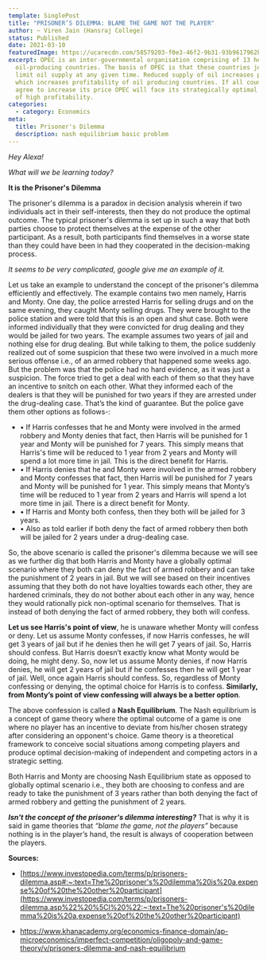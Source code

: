 ```yaml
---
template: SinglePost
title: "PRISONER’S DILEMMA: BLAME THE GAME NOT THE PLAYER"
author: ~ Viren Jain (Hansraj College)
status: Published
date: 2021-03-10
featuredImage: https://ucarecdn.com/58579203-f0e3-46f2-9b31-93b9617962be/-/crop/995x691/0,0/-/preview/
excerpt: OPEC is an inter-governmental organisation comprising of 13 heavily
  oil-producing countries. The basis of OPEC is that these countries jointly
  limit oil supply at any given time. Reduced supply of oil increases prices,
  which increases profitability of oil producing countries. If all countries
  agree to increase its price OPEC will face its strategically optimal outcome
  of high profitability.
categories:
  - category: Economics
meta:
  title: Prisoner's Dilemma
  description: nash equilibrium basic problem
---
```

*Hey Alexa!*

*What will we be learning today?*

**It is the Prisoner's Dilemma**

The prisoner's dilemma is a paradox in decision analysis wherein if two individuals act in their self-interests, then they do not produce the optimal outcome. The typical prisoner's dilemma is set up in such a way that both parties choose to protect themselves at the expense of the other participant. As a result, both participants find themselves in a worse state than they could have been in had they cooperated in the decision-making process.

*It seems to be very complicated, google give me an example of it.*

Let us take an example to understand the concept of the prisoner's dilemma efficiently and effectively. The example contains two men namely, Harris and Monty. One day, the police arrested Harris for selling drugs and on the same evening, they caught Monty selling drugs. They were brought to the police station and were told that this is an open and shut case. Both were informed individually that they were convicted for drug dealing and they would be jailed for two years. The example assumes two years of jail and nothing else for drug dealing. But while talking to them, the police suddenly realized out of some suspicion that these two were involved in a much more serious offense i.e., of an armed robbery that happened some weeks ago. But the problem was that the police had no hard evidence, as it was just a suspicion. The force tried to get a deal with each of them so that they have an incentive to snitch on each other. What they informed each of the dealers is that they will be punished for two years if they are arrested under the drug-dealing case. That’s the kind of guarantee. But the police gave them other options as follows-:

* • If Harris confesses that he and Monty were involved in the armed robbery and Monty denies that fact, then Harris will be punished for 1 year and Monty will be punished for 7 years. This simply means that Harris's time will be reduced to 1 year from 2 years and Monty will spend a lot more time in jail. This is the direct benefit for Harris.
* • If Harris denies that he and Monty were involved in the armed robbery and Monty confesses that fact, then Harris will be punished for 7 years and Monty will be punished for 1 year. This simply means that Monty’s time will be reduced to 1 year from 2 years and Harris will spend a lot more time in jail. There is a direct benefit for Monty.
* • If Harris and Monty both confess, then they both will be jailed for 3 years.
* • Also as told earlier if both deny the fact of armed robbery then both will be jailed for 2 years under a drug-dealing case.



So, the above scenario is called the prisoner's dilemma because we will see as we further dig that both Harris and Monty have a globally optimal scenario where they both can deny the fact of armed robbery and can take the punishment of 2 years in jail. But we will see based on their incentives assuming that they both do not have loyalties towards each other, they are hardened criminals, they do not bother about each other in any way, hence they would rationally pick non-optimal scenario for themselves. That is instead of both denying the fact of armed robbery, they both will confess.

**Let us see Harris's point of view**, he is unaware whether Monty will confess or deny. Let us assume Monty confesses, if now Harris confesses, he will get 3 years of jail but if he denies then he will get 7 years of jail. So, Harris should confess. But Harris doesn’t exactly know what Monty would be doing, he might deny. So, now let us assume Monty denies, if now Harris denies, he will get 2 years of jail but if he confesses then he will get 1 year of jail. Well, once again Harris should confess. So, regardless of Monty confessing or denying, the optimal choice for Harris is to confess. **Similarly, from Monty’s point of view confessing will always be a better option**.

The above confession is called a **Nash Equilibrium**. The Nash equilibrium is a concept of game theory where the optimal outcome of a game is one where no player has an incentive to deviate from his/her chosen strategy after considering an opponent's choice. Game theory is a theoretical framework to conceive social situations among competing players and produce optimal decision-making of independent and competing actors in a strategic setting.

Both Harris and Monty are choosing Nash Equilibrium state as opposed to globally optimal scenario i.e., they both are choosing to confess and are ready to take the punishment of 3 years rather than both denying the fact of armed robbery and getting the punishment of 2 years.

***Isn't the concept of the prisoner's dilemma interesting?*** That is why it is said in game theories that *“blame the game, not the players”* because nothing is in the player’s hand, the result is always of cooperation between the players.

**Sources:**

*  [https://www.investopedia.com/terms/p/prisoners-dilemma.asp#:~:text=The%20prisoner's%20dilemma%20is%20a,expense%20of%20the%20other%20participant](https://www.investopedia.com/terms/p/prisoners-dilemma.asp%22%20%5Cl%20%22:~:text=The%20prisoner's%20dilemma%20is%20a,expense%20of%20the%20other%20participant)


* <https://www.khanacademy.org/economics-finance-domain/ap-microeconomics/imperfect-competition/oligopoly-and-game-theory/v/prisoners-dilemma-and-nash-equilibrium>